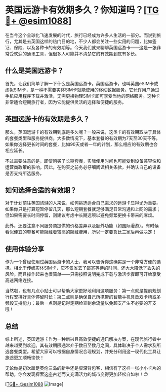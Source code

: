 # 英国远游卡有效期多久？你知道吗？[[TG💪+ @esim1088](https://t.me/s/esim1088)]

在当今这个全球化飞速发展的时代，旅行已经成为许多人生活的一部分。而说到旅行，尤其是去英国这样的热门目的地，不少人都会关注一些实用的问题，比如签证、保险、以及各种卡的有效期等。今天我们就来聊聊英国远游卡——这是一张非常受欢迎的通讯工具，但很多人可能并不清楚它的有效期到底有多长。

## 什么是英国远游卡？

首先，让我们简单了解一下什么是英国远游卡。英国远游卡，也叫英国eSIM卡或虚拟SIM卡，是一种不需要实体SIM卡就能使用的移动数据服务。它允许用户通过手机应用程序下载并激活，无需更换物理SIM卡即可享受当地的网络服务。这种卡非常适合短期旅行者，因为它能提供灵活的选择和便捷的服务。

## 英国远游卡的有效期是多久？

那么，英国远游卡的有效期到底是多久呢？一般来说，这类卡的有效期取决于具体的套餐类型和服务提供商。大多数情况下，基本套餐的有效期为7天至30天不等。如果你选择更长时间的套餐，比如90天或者一年的计划，那么相应的有效期也会相应延长。

不过需要注意的是，即使购买了长期套餐，实际使用时间也可能受到设备兼容性和运营商政策的影响。因此，在购买之前务必仔细阅读相关条款，并确认自己的设备是否支持所选服务。

## 如何选择合适的有效期？

对于计划前往英国旅游的人来说，如何挑选适合自己需求的远游卡显得尤为重要。如果你只是打算短暂停留几天，那么短期套餐就足够满足日常沟通和上网的需求；但如果需要长时间停留，则建议考虑中长期选项以避免频繁更换卡带来的麻烦。

此外，还要注意不同服务商提供的价格差异以及额外功能（如国际漫游）。有时候看似便宜的套餐可能隐藏着较高的隐藏费用，所以一定要货比三家后再做决定！

## 使用体验分享

作为一个曾经使用过英国远游卡的人士，我可以告诉你这确实是一个非常方便的选择。相比于传统实体SIM卡，它不仅省去了邮寄等待的时间，还大大降低了丢失的风险。而且操作起来也很简单——只需按照说明完成下载与激活步骤即可开始享受高速网络连接。

当然啦，也有几点小贴士可以帮助大家更好地利用这项服务：第一点就是提前规划行程安排好具体停留时长；第二点则是确保自己所携带的智能手机具备双卡槽或多频段支持能力；最后一点则是记得定期检查剩余流量以免超支产生不必要的开支哦！

## 总结

综上所述，英国远游卡作为一种新兴且高效便捷的通讯解决方案，在现代旅行者中越来越受到欢迎。其有效期限通常介于数日至数月之间，具体取决于个人需求及所选套餐类型。希望大家可以根据自身情况合理规划，并充分利用这一现代化工具让旅途更加顺畅愉快！

无论你是初次踏足英伦三岛的新手还是资深背包客，相信有了这样一张小小卡片的帮助，你会发现探索这座古老而又充满活力的城市变得更加轻松自如啦！😊

[[TG💪+ @esim1088](https://t.me/s/esim1088) ![Image](https://i.postimg.cc/4NQfJmqS/Snipaste-2025-05-13-00-14-12.png)]
